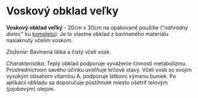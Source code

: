 Voskový obklad veľky
====================

**Voskový obklad veľký** - 20cm x 30cm na opakované použitie ("*náhradný
dielec*" ku [kompletu](/sip/p/voskove-obklady/)). Je to vlastne
obklad z bavlneného materiálu nasiaknutý včelím voskom.

*Zloženie*: Bavlnená látka a čistý včelí vosk.

*Charakteristika*: Teplý obklad podporuje vyváženie činnosti metabolizmu.
Prostredníctvom savého účinku uvoľňuje kŕčové stavy. Včelí vosk so svojím
vysokým obsahom vitamínu A, podporuje látkovú výmenu buniek. Po aplikácii
obkladu sa doporučuje postihnuté miesto ošetriť telovým (jojobovým) olejom.

